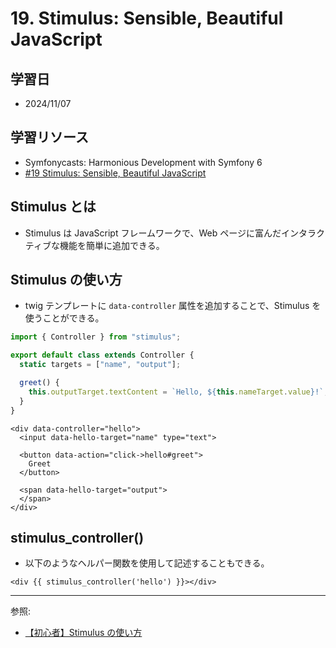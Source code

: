 # 19. Stimulus: Sensible, Beautiful JavaScript

## 学習日

- 2024/11/07

## 学習リソース

- Symfonycasts: Harmonious Development with Symfony 6
- [#19 Stimulus: Sensible, Beautiful JavaScript](https://symfonycasts.com/screencast/symfony6/stimulus)

## Stimulus とは

- Stimulus は JavaScript フレームワークで、Web ページに富んだインタラクティブな機能を簡単に追加できる。

## Stimulus の使い方

- twig テンプレートに `data-controller` 属性を追加することで、Stimulus を使うことができる。

```js
import { Controller } from "stimulus";

export default class extends Controller {
  static targets = ["name", "output"];

  greet() {
    this.outputTarget.textContent = `Hello, ${this.nameTarget.value}!`;
  }
}
```

```twig
<div data-controller="hello">
  <input data-hello-target="name" type="text">

  <button data-action="click->hello#greet">
    Greet
  </button>

  <span data-hello-target="output">
  </span>
</div>
```

## stimulus_controller()

- 以下のようなヘルパー関数を使用して記述することもできる。

```twig
<div {{ stimulus_controller('hello') }}></div>
```

---

参照:

- [【初心者】Stimulus の使い方](https://qiita.com/SAPPOROBEER/items/ce29b3551e65ea901108)
